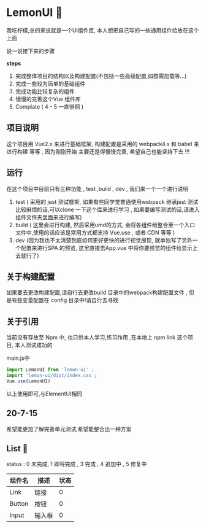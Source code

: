 

# LemonUI 🍋 

我吃柠檬,总的来说就是一个UI组件库, 本人想把自己写的一些通用组件给放在这个上面 



说一说接下来的步骤

**steps**

1. 完成整体项目的结构以及构建配置(不包括一些高级配置,如按需加载等...)
2. 完成一些较为简单的基础组件
3. 完成功能比较复杂的组件 
4. 慢慢的完善这个Vue 组件库 
5. Complate ( 4 - 5 一直徘徊 )



## 项目说明 

这个项目用 Vue2.x 来进行基础框架, 构建配置是采用的 webpack4.x 和 babel 来进行构建 等等 , 因为刚刚开始 主要还是得慢慢完善, 希望自己也能坚持下去 !!! 



## 运行 

在这个项目中目前只有三种功能 , test ,build , dev , 我们来一个一个进行说明 

1.  test  ( 采用的 jest 测试框架, 如果有些同学觉普通使用webpack 继承jest 测试比较麻烦的话,可以clone 一下这个库来进行学习 , 如果要编写测试的话,请进入组件文件夹里面来进行编写)
2. build ( 这里会进行构建, 然后采用umd的方式, 会将各组件给整合至一个入口文件中,使用的话应该是常用方式都支持 Vue.use , 或者 CDN 等等 )
3. dev (因为我也不太清楚到底如何更好更快的进行视觉展现, 就单独写了另外一个配置来进行SPA 的预览, 这里直接去App.vue 中将你要预览的组件给显示上去就行了)



## 关于构建配置

如果要去更改构建配置,请自行去更改build 目录中的webpack构建配置文件 , 但是有些变量配置在 config 目录中!请自行去寻找



## 关于引用

当前没有存放至 Npm 中, 也只供本人学习,练习作用 ,在本地上 npm link 这个项目, 本人测试成功的 

main.js中  
```javascript
import LemonUI from 'lemon-ui' ; 
import 'lemon-ui/dist/index.css';
Vue.use(LemonUI) 
```
以上使用即可,与ElementUI相同 



## 20-7-15
希望能更加了解完善单元测试,希望能整合出一种方案



## List 🚦

status : 0  未完成, 1 即将完成 , 3 完成 , 4 追加中 , 5 修复中    

| 组件名 | 描述   | 状态 |
| ------ | ------ | ---- |
| Link   | 链接   | 0    |
| Button | 按钮   | 0    |
| Input  | 输入框 | 0    |


















